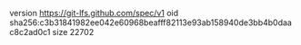 version https://git-lfs.github.com/spec/v1
oid sha256:c3b31841982ee042e60968beafff82113e93ab158940de3bb4b0daac8c2ad0c1
size 22702
